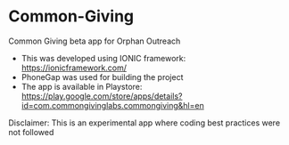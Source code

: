 # Common-Giving
Common Giving beta app for Orphan Outreach

- This was developed using IONIC framework: https://ionicframework.com/
- PhoneGap was used for building the project
- The app is available in Playstore: https://play.google.com/store/apps/details?id=com.commongivinglabs.commongiving&hl=en

Disclaimer:
This is an experimental app where coding best practices were not followed
